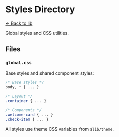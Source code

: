 # Styles Directory

[← Back to lib](../README.md)

Global styles and CSS utilities.

## Files

### `global.css`
Base styles and shared component styles:

```css
/* Base styles */
body, * { ... }

/* Layout */
.container { ... }

/* Components */
.welcome-card { ... }
.check-item { ... }
```

All styles use theme CSS variables from `$lib/theme`. 